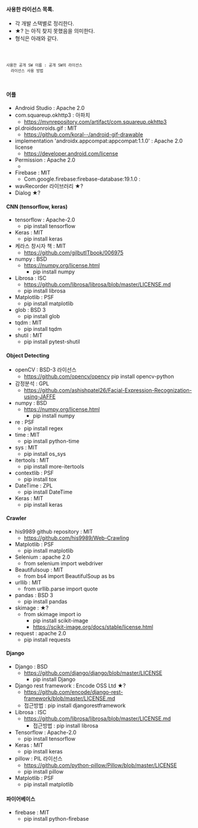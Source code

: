 #### 사용한 라이선스 목록.
* 각 개발 스택별로 정리한다.
* ★? 는 아직 찾지 못했음을 의미한다.
* 형식은 아래와 같다.
<code>

    사용한 공개 SW 이름 : 공개 SW의 라이선스
      라이선스 사용 방법

</code>

#### 어플
* Android Studio : Apache 2.0
* com.squareup.okhttp3 : 아파치
  + https://mvnrepository.com/artifact/com.squareup.okhttp3
* pl.droidsonroids.gif : MIT
  + https://github.com/koral--/android-gif-drawable
* implementation 'androidx.appcompat:appcompat:1.1.0' : Apache 2.0 license
  + https://developer.android.com/license
* Permission : Apache 2.0
  + <uses-permission-sdk-23 android:name="string" android:maxSdkVersion="integer" />
* Firebase : MIT
  + Com.google.firebase:firebase-database:19.1.0 : 
* wavRecorder 라이브러리 ★?
* Dialog ★?

#### CNN (tensorflow, keras)
* tensorflow : Apache-2.0
  + pip install tensorflow
* Keras : MIT
  + pip install keras
* 케라스 창시자 책 : MIT
  + https://github.com/gilbutITbook/006975
* numpy : BSD
  + https://numpy.org/license.html
	+ pip install numpy
* Librosa : ISC
  + https://github.com/librosa/librosa/blob/master/LICENSE.md
  + pip install librosa
* Matplotlib : PSF
  + pip install matplotlib
* glob : BSD 3
  + pip install glob
* tqdm : MIT
  + pip install tqdm
* shutil : MIT
  + pip install pytest-shutil

#### Object Detecting
* openCV : BSD-3 라이선스
  + https://github.com/opencv/opencv
	pip install opencv-python  
* 감정분석 : GPL
  + https://github.com/ashishpatel26/Facial-Expression-Recognization-using-JAFFE
* numpy : BSD
  + https://numpy.org/license.html
	+ pip install numpy
* re : PSF
  + pip install regex
* time : MIT
  + pip install python-time
* sys : MIT
  + pip install os_sys
* itertools : MIT
  + pip install more-itertools
* contextlib : PSF
  + pip install tox
* DateTime : ZPL
  + pip install DateTime
* Keras : MIT
  + pip install keras  
  
#### Crawler
* his9989 github repository : MIT
  + https://github.com/his9989/Web-Crawling
* Matplotlib : PSF
  + pip install matplotlib
* Selenium : apache 2.0
  + from selenium import webdriver
* Beautifulsoup : MIT
  + from bs4 import BeautifulSoup as bs
* urllib : MIT
  + from urllib.parse import quote
* pandas : BSD 3
  + pip install pandas
* skimage : ★?
  + from skimage import io
	+ pip install scikit-image
	+ https://scikit-image.org/docs/stable/license.html
* request : apache 2.0
  + pip install requests

#### Django
* Django : BSD
  + https://github.com/django/django/blob/master/LICENSE
	+ pip install Django
* Django rest framework : Encode OSS Ltd ★?
  + https://github.com/encode/django-rest-framework/blob/master/LICENSE.md
  + 접근방법 : pip install djangorestframework
* Librosa : ISC
  + https://github.com/librosa/librosa/blob/master/LICENSE.md
	+ 접근방법 : pip install librosa
* Tensorflow : Apache-2.0
  + pip install tensorflow
* Keras : MIT
  + pip install keras
* pillow : PIL 라이선스
  + https://github.com/python-pillow/Pillow/blob/master/LICENSE
  + pip install pillow
* Matplotlib : PSF
	+ pip install matplotlib
	
#### 파이어베이스
* firebase : MIT
  + pip install python-firebase
